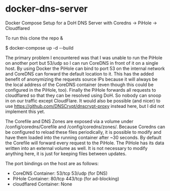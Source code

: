# docker-dns-server
Docker Compose Setup for a DoH DNS Server with Coredns -> PiHole -> Cloudflared

To run this clone the repo & 
 
 $ docker-compose up -d --build

The primary problem I encountered was that I was unable to run the PiHole on another port but 53/udp so I can run CoreDNS in front of it on a single host. By using Docker the PiHole can bind to port 53 on the internal network and CoreDNS can forward the default location to it. This has the added benefit of anonymizing the requests source IPs because it will always be the local address of the CoreDNS container (even though this could be configured in the PiHole, too). 
Finally the PiHole forwards all requests to cloudflared so that they can be resolved using DoH. So nobody can snoop in on our traffic except CloudFlare. It would also be possible (and nicer) to use https://github.com/DNSCrypt/dnscrypt-proxy instead here, but I did not implement this yet.

The Corefile and DNS Zones are exposed via a volume under /config/coredns/Corefile and /config/coredns/zones/. Because Coredns can be configured to reload these files periodically, it is possible to modify and have them loaded into the running container after ~30 seconds. By default the Corefile will forward every request to the PiHole.
The PiHole has its data written into an external volume as well. It is not necessary to modify anything here, it is just for keeping files between updates.

The port bindings on the host are as follows:
- CoreDNS Container: 53/tcp 53/udp (for DNS)
- PiHole Container: 80/tcp 443/tcp (for ad-blocking)
- cloudflared Container: None

